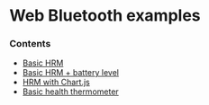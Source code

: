 # Web Bluetooth examples

### Contents

- [Basic HRM](https://lprader.github.io/web-bluetooth/hrm/index.html)
- [Basic HRM + battery level](https://lprader.github.io/web-bluetooth/hrm-battery/index.html)
- [HRM with Chart.js](https://lprader.github.io/web-bluetooth/hrm-chart/index.html)
- [Basic health thermometer](https://lprader.github.io/web-bluetooth/health-thermometer/index.html)
